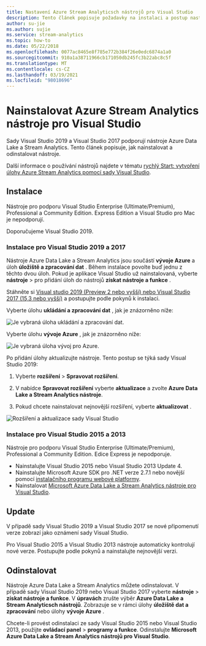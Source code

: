 ```yaml
---
title: Nastavení Azure Stream Analyticsch nástrojů pro Visual Studio
description: Tento článek popisuje požadavky na instalaci a postup nastavení Azure Stream Analytics nástrojů pro sadu Visual Studio.
author: su-jie
ms.author: sujie
ms.service: stream-analytics
ms.topic: how-to
ms.date: 05/22/2018
ms.openlocfilehash: 0077ac8465e8f785e772b384f26e0edc6874a1a0
ms.sourcegitcommit: 910a1a38711966cb171050db245fc3b22abc8c5f
ms.translationtype: MT
ms.contentlocale: cs-CZ
ms.lasthandoff: 03/19/2021
ms.locfileid: "98018696"
---
```

# <a name="install-azure-stream-analytics-tools-for-visual-studio"></a>Nainstalovat Azure Stream Analytics nástroje pro Visual Studio

Sady Visual Studio 2019 a Visual Studio 2017 podporují nástroje Azure Data Lake a Stream Analytics. Tento článek popisuje, jak nainstalovat a odinstalovat nástroje.

Další informace o používání nástrojů najdete v tématu [rychlý Start: vytvoření úlohy Azure Stream Analytics pomocí sady Visual Studio](stream-analytics-quick-create-vs.md).

## <a name="install"></a>Instalace

Nástroje pro podporu Visual Studio Enterprise (Ultimate/Premium), Professional a Community Edition. Express Edition a Visual Studio pro Mac je nepodporují.

Doporučujeme Visual Studio 2019.

### <a name="install-for-visual-studio-2019-and-2017"></a>Instalace pro Visual Studio 2019 a 2017<a name="recommended-visual-studio-2019-and-2017"></a>

Nástroje Azure Data Lake a Stream Analytics jsou součástí **vývoje Azure** a úloh **úložiště a zpracování dat** . Během instalace povolte buď jednu z těchto dvou úloh. Pokud je aplikace Visual Studio už nainstalovaná, vyberte **nástroje**  >  pro přidání úloh do nástrojů **získat nástroje a funkce** .

Stáhněte si [Visual studio 2019 (Preview 2 nebo vyšší) nebo Visual Studio 2017 (15,3 nebo vyšší)](https://www.visualstudio.com/) a postupujte podle pokynů k instalaci.

Vyberte úlohu **ukládání a zpracování dat** , jak je znázorněno níže:

![Je vybraná úloha ukládání a zpracování dat.](./media/stream-analytics-tools-for-visual-studio-install/stream-analytics-tools-for-vs-2019-install-01.png)

Vyberte úlohu **vývoje Azure** , jak je znázorněno níže:

![Je vybraná úloha vývoj pro Azure.](./media/stream-analytics-tools-for-visual-studio-install/stream-analytics-tools-for-vs-2019-install-02.png)

Po přidání úlohy aktualizujte nástroje. Tento postup se týká sady Visual Studio 2019:

1. Vyberte **rozšíření**  >  **Spravovat rozšíření**.

1. V nabídce **Spravovat rozšíření** vyberte **aktualizace** a zvolte **Azure Data Lake a Stream Analytics nástroje**.

1. Pokud chcete nainstalovat nejnovější rozšíření, vyberte **aktualizovat** .

![Rozšíření a aktualizace sady Visual Studio](./media/stream-analytics-tools-for-visual-studio-install/stream-analytics-tools-vs2019-extensions-updates.png)

### <a name="install-for-visual-studio-2015-and-2013"></a>Instalace pro Visual Studio 2015 a 2013<a name="visual-studio-2015-2013"></a>

Nástroje pro podporu Visual Studio Enterprise (Ultimate/Premium), Professional a Community Edition. Edice Express je nepodporuje.

* Nainstalujte Visual Studio 2015 nebo Visual Studio 2013 Update 4.
* Nainstalujte Microsoft Azure SDK pro .NET verze 2.7.1 nebo novější pomocí [instalačního programu webové platformy](https://www.microsoft.com/web/downloads/platform.aspx).
* Nainstalovat [Microsoft Azure Data Lake a Stream Analytics nástroje pro Visual Studio](https://www.microsoft.com/en-us/download/details.aspx?id=49504).

## <a name="update"></a>Update<a name="visual-studio-2019-and-2017"></a><a name="visual-studio-2015-and-2013"></a>

V případě sady Visual Studio 2019 a Visual Studio 2017 se nové připomenutí verze zobrazí jako oznámení sady Visual Studio.

Pro Visual Studio 2015 a Visual Studio 2013 nástroje automaticky kontrolují nové verze. Postupujte podle pokynů a nainstalujte nejnovější verzi.

## <a name="uninstall"></a>Odinstalovat

Nástroje Azure Data Lake a Stream Analytics můžete odinstalovat. V případě sady Visual Studio 2019 nebo Visual Studio 2017 vyberte **nástroje**  >  **získat nástroje a funkce**. V **úpravách** zrušte výběr **Azure Data Lake a Stream Analyticsch nástrojů**. Zobrazuje se v rámci úlohy **úložiště dat a zpracování** nebo úlohy **vývoje Azure** .

Chcete-li provést odinstalaci ze sady Visual Studio 2015 nebo Visual Studio 2013, použijte **ovládací panel**  >  **programy a funkce**. Odinstalujte **Microsoft Azure Data Lake a Stream Analytics nástrojů pro Visual Studio**.
